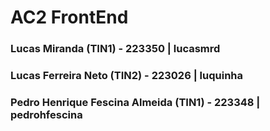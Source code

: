 # AC2 FrontEnd
<h3>
  Lucas Miranda (TIN1) - 223350 | lucasmrd
</h3>
<h3>
  Lucas Ferreira Neto (TIN2) - 223026 | luquinha
</h3>
<h3>
  Pedro Henrique Fescina Almeida (TIN1) - 223348 | pedrohfescina
</h3>
